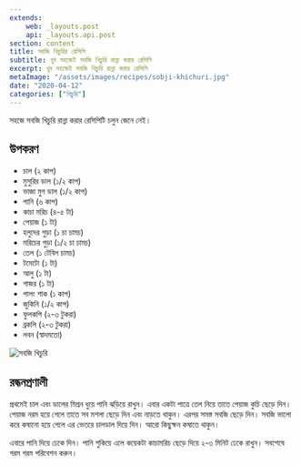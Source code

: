 ```yaml
---
extends:
    web: _layouts.post
    api: _layouts.api.post
section: content
title: সবজি খিচুরির রেসিপি
subtitle: খুব সহজেই সবজি খিচুরি রান্না করার রেসিপি
excerpt: খুব সহজেই সবজি খিচুরি রান্না করার রেসিপি
metaImage: "/assets/images/recipes/sobji-khichuri.jpg"
date: "2020-04-12"
categories: ["খিচুরি"]
---
```


সহজে সবজি খিচুরি রান্না করার রেসিপিটি চলুন জেনে নেই।

## উপকরণ

- চাল (২ কাপ)
- মুসুরির ডাল (১/২ কাপ)
- ভাজা মুগ ডাল (১/২ কাপ)
- পানি (৬ কাপ)
- কাচা মরিচ (৪-৫ টা)
- পেয়াজ (১ টা)
- হলুদের গুড়া (১ চা চামচ)
- মরিচের গুড়া (১/২ চা চামচ)
- তেল (১ টেবিল চামচ)
- টমেটো (১ টা)
- আলু (১ টা)
- গাজর (১ টা)
- পালং শাক (১ কাপ)
- জুকিনি (১/২ কাপ)
- ফুলকপি (২-৩ টুকরা)
- ব্রকলি (২-৩ টুকরা)
- লবন (স্বাদমতো)

![সবজি খিচুরি](/assets/images/recipes/sobji-khichuri.jpg)

## রন্ধনপ্রণালী

প্রথমেই চাল এবং ডালের মিশ্রন ধুয়ে পানি ঝড়িয়ে রাখুন। এবার একটা পাত্রে তেল নিয়ে তাতে পেয়াজ কুচি ছেড়ে দিন।
পেয়াজ নরম হয়ে গেলে তাতে সব মশলা ছেড়ে দিন এবং নাড়তে থাকুন। এরপর সমস্ত সবজি ছেড়ে দিন। সবজি ভালো
করে কষানো হয়ে গেলে এর ভেতরে চালডাল দিয়ে দিন। আরো কিছুক্ষন কষাতে থাকুন।

এবারে পানি দিয়ে ঢেকে দিন। পানি শুকিয়ে এলে কয়েকটা কাচামরিচ ছেড়ে দিয়ে ২-৩ মিনিট ঢেকে রাখুন। সবশেষে
গরম গরম পরিবেশন করুন।
